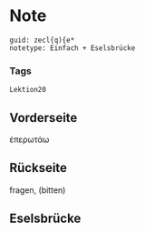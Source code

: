 # Note
```
guid: zecl{q){e*
notetype: Einfach + Eselsbrücke
```

### Tags
```
Lektion20
```

## Vorderseite
ἐπερωτάω

## Rückseite
fragen, (bitten)

## Eselsbrücke

